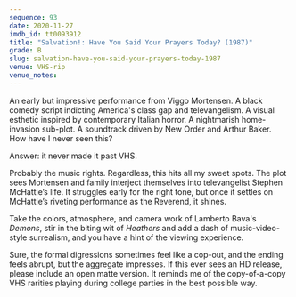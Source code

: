 ```yaml
---
sequence: 93
date: 2020-11-27
imdb_id: tt0093912
title: "Salvation!: Have You Said Your Prayers Today? (1987)"
grade: B
slug: salvation-have-you-said-your-prayers-today-1987
venue: VHS-rip
venue_notes:
---
```


An early but impressive performance from Viggo Mortensen. A black comedy script indicting America's class gap and televangelism. A visual esthetic inspired by contemporary Italian horror. A nightmarish home-invasion sub-plot. A soundtrack driven by New Order and Arthur Baker. How have I never seen this?

<!-- end -->

Answer: it never made it past VHS.

Probably the music rights. Regardless, this hits all my sweet spots. The plot sees Mortensen and family interject themselves into televangelist Stephen McHattie’s life. It struggles early for the right tone, but once it settles on McHattie’s riveting performance as the Reverend, it shines.

Take the colors, atmosphere, and camera work of Lamberto Bava's <span data-imdb-id="tt0089013">_Demons_</span>, stir in the biting wit of <span data-imdb-id="tt0097493">_Heathers_</span> and add a dash of music-video-style surrealism, and you have a hint of the viewing experience.

Sure, the formal digressions sometimes feel like a cop-out, and the ending feels abrupt, but the aggregate impresses. If this ever sees an HD release, please include an open matte version. It reminds me of the copy-of-a-copy VHS rarities playing during college parties in the best possible way.
